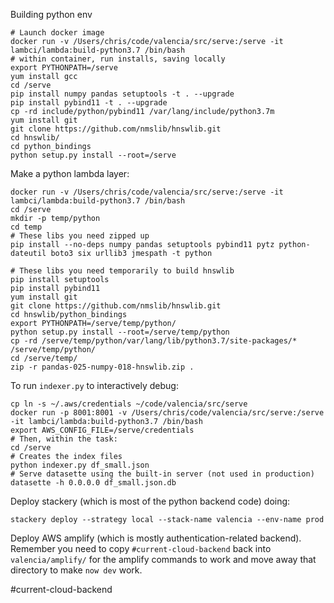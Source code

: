 Building python env

    # Launch docker image
    docker run -v /Users/chris/code/valencia/src/serve:/serve -it lambci/lambda:build-python3.7 /bin/bash
    # within container, run installs, saving locally
    export PYTHONPATH=/serve
    yum install gcc
    cd /serve
    pip install numpy pandas setuptools -t . --upgrade
    pip install pybind11 -t . --upgrade
    cp -rd include/python/pybind11 /var/lang/include/python3.7m
    yum install git
    git clone https://github.com/nmslib/hnswlib.git
    cd hnswlib/
    cd python_bindings
    python setup.py install --root=/serve

Make a python lambda layer:

    docker run -v /Users/chris/code/valencia/src/serve:/serve -it lambci/lambda:build-python3.7 /bin/bash
    cd /serve
    mkdir -p temp/python
    cd temp
    # These libs you need zipped up
    pip install --no-deps numpy pandas setuptools pybind11 pytz python-dateutil boto3 six urllib3 jmespath -t python

    # These libs you need temporarily to build hnswlib
    pip install setuptools
    pip install pybind11
    yum install git
    git clone https://github.com/nmslib/hnswlib.git
    cd hnswlib/python_bindings
    export PYTHONPATH=/serve/temp/python/
    python setup.py install --root=/serve/temp/python
    cp -rd /serve/temp/python/var/lang/lib/python3.7/site-packages/* /serve/temp/python/
    cd /serve/temp/
    zip -r pandas-025-numpy-018-hnswlib.zip .

To run `indexer.py` to interactively debug:

    cp ln -s ~/.aws/credentials ~/code/valencia/src/serve
    docker run -p 8001:8001 -v /Users/chris/code/valencia/src/serve:/serve -it lambci/lambda:build-python3.7 /bin/bash
    export AWS_CONFIG_FILE=/serve/credentials
    # Then, within the task:
    cd /serve
    # Creates the index files
    python indexer.py df_small.json
    # Serve datasette using the built-in server (not used in production)
    datasette -h 0.0.0.0 df_small.json.db

Deploy stackery (which is most of the python backend code) doing:

    stackery deploy --strategy local --stack-name valencia --env-name prod

Deploy AWS amplify (which is mostly authentication-related backend).
Remember you need to copy `#current-cloud-backend` back into `valencia/amplify/` for the amplify commands to work
and move away that directory to make `now dev` work.

#current-cloud-backend
